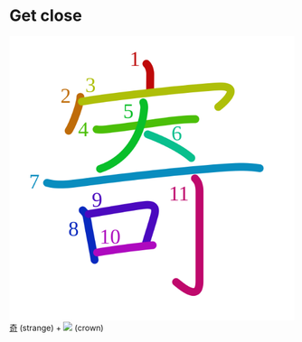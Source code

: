 # Get close
![5bc4](Kanji/kanji-colorize/5bc4.svg)
[奇](Vocabulary/奇.md) (strange) + ![](http://www.kanjidamage.com/assets/radsmall/crown-8ef5ecce0608dafcb65383fca482342b426aa51393f24254287b0012d7fff3bc.jpg) (crown)